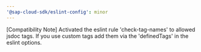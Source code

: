 ```yaml
---
'@sap-cloud-sdk/eslint-config': minor
---
```


[Compatibility Note] Activated the eslint rule 'check-tag-names' to allowed jsdoc tags. If you use custom tags add them via the 'definedTags' in the eslint options.
